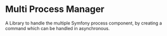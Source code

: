 # Multi Process Manager

A Library to handle the multiple Symfony process component, 
by creating a command which can be handled in asynchronous.